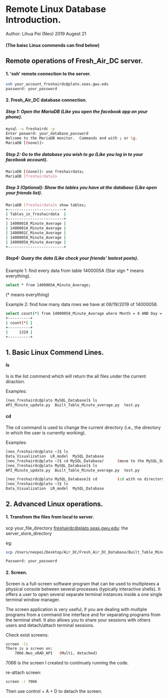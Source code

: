# Remote Linux Database Introduction. 
Author: Lihua Pei (Neo)
2019 Augest 21

#### (The baisc Linux commends can find below)

## Remote operations of Fresh_Air_DC server.

#### 1. 'ssh' remote connection to the server.

```bash
ssh your_account_freshairdc@plato.seas.gwu.edu
password: your_password
```

#### 2. Fresh_Air_DC database connection.

##### Step 1: Open the MariaDB (Like you open the facebook app on your phone).
```bash
mysql -u freshairdc -p 
Enter pasword: your_database_password
Welcome to the MariaDB monitor.  Commands end with ; or \g.
MariaDB [(none)]> 
```

##### Step 2: Go to the database you wish to go (Like you log in to your facebook account).
```bash
MariaDB [(none)]> use freshairdata;
MariaDB [freshairdata]>
```

##### Step 3 (Optional): Show the tables you have at the database (Like open your friends list).
```bash
MariaDB [freshairdata]> show tables;
+-------------------------+
| Tables_in_freshairdata  |
+-------------------------+
| 14000018_Minute_Average |
| 1400001A_Minute_Average |
| 1400001C_Minute_Average |
| 14000058_Minute_Average |
| 1400005A_Minute_Average |
+-------------------------+
```
##### Step4: Quary the data (Like check your friends' lastest posts).

Example 1: find every data from table 1400005A (Star sign * means everything).
```bash
select * from 1400005A_Minute_Average;
```
(* means everything)

Example 2: find how many data rows we have at 08/19/2019 of 14000058.
```bash
select count(*) from 14000058_Minute_Average where Month = 8 AND Day = 19;
+----------+
| count(*) |
+----------+
|     1319 |
+----------+

```



## 1. Basic Linux Commend Lines.

#### ls

ls is the list commend which will return the all files under the current diraction.

Examples:
```bash
[neo_freshairdc@plato MySQL_Database]$ ls
API_Minute_update.py  Built_Table_Minute_average.py  test.py
```

#### cd

The cd command is used to change the current directory (i.e., the directory in which the user is currently working). 

Examples:
```bash
[neo_freshairdc@plato ~]$ ls
Data_Visualization  LR_model  MySQL_Database
[neo_freshairdc@plato ~]$ cd MySQL_Database/      (move to the MySQL_Database file)
[neo_freshairdc@plato MySQL_Database]$ ls
API_Minute_update.py  Built_Table_Minute_average.py  test.py

[neo_freshairdc@plato MySQL_Database]$ cd         (cd with no directory will return to the root)
[neo_freshairdc@plato ~]$ ls
Data_Visualization  LR_model  MySQL_Database
```
## 2. Advanced Linux operations.

#### 1. Transfrom the files from local to server.

scp your_file_directory freshairdc@plato.seas.gwu.edu: the server_store_directory

eg:
```bash
scp /Users/neopei/Desktop/Air_DC/Fresh_Air_DC_Database/Built_Table_Minute_average.py neo_freshairdc@plato.seas.gwu.edu:/home/neo_freshairdc/MySQL_Database

Password: your_password
```

#### 2. Screen.

Screen is a full-screen software program that can be used to multiplexes a physical console between several processes (typically interactive shells). It offers a user to open several separate terminal instances inside a one single terminal window manager.

The screen application is very useful, if you are dealing with multiple programs from a command line interface and for separating programs from the terminal shell. It also allows you to share your sessions with others users and detach/attach terminal sessions.

Check exist screens:
```bash
screen -ls
There is a screen on:
	7066.Neo_uRAD_API	(Multi, detached)
```
7066 is the screen I created to continuely running the code.

re-attach screen:
```bash
screen -r 7066
```
Then use control + A + D to detach the screen.




